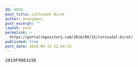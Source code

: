 ```yaml
---
ID: 8030
post_title: Lottusdal Birat
author: Anonymous
post_excerpt: ""
layout: post
permalink: >
  https://portalrepository.com/2018/09/15/lottusdal-birat/
published: true
post_date: 2018-09-15 22:44:24
---
```

<pre>2019F996315E</pre>